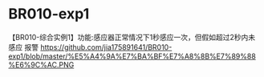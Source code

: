 # BR010-exp1
【BR010-综合实例1】功能:感应器正常情况下1秒感应一次，但假如超过2秒内未感应 报警
https://github.com/jia175891641/BR010-exp1/blob/master/%E5%A4%9A%E7%BA%BF%E7%A8%8B%E7%89%88%E6%9C%AC.PNG
